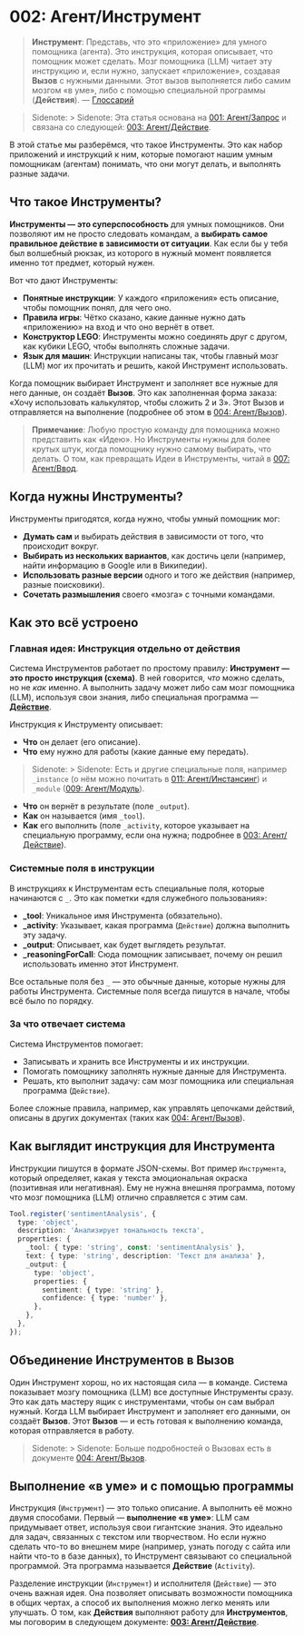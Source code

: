 # 002: Агент/Инструмент

> **Инструмент**: Представь, что это «приложение» для умного помощника (агента). Это инструкция, которая описывает, что помощник может сделать. Мозг помощника (LLM) читает эту инструкцию и, если нужно, запускает «приложение», создавая **Вызов** с нужными данными. Этот вызов выполняется либо самим мозгом «в уме», либо с помощью специальной программы (**Действия**). — [Глоссарий](./000_glossary.md)

> Sidenote: > Sidenote: Эта статья основана на [001: Агент/Запрос](./001_agent_request.md) и связана со следующей: [003: Агент/Действие](./003_agent_activity.md).
>

В этой статье мы разберёмся, что такое Инструменты. Это как набор приложений и инструкций к ним, которые помогают нашим умным помощникам (агентам) понимать, что они могут делать, и выполнять разные задачи.

## Что такое Инструменты?

**Инструменты — это суперспособность** для умных помощников. Они позволяют им не просто следовать командам, а **выбирать самое правильное действие в зависимости от ситуации**. Как если бы у тебя был волшебный рюкзак, из которого в нужный момент появляется именно тот предмет, который нужен.

Вот что дают Инструменты:

- **Понятные инструкции**: У каждого «приложения» есть описание, чтобы помощник понял, для чего оно.
- **Правила игры**: Чётко сказано, какие данные нужно дать «приложению» на вход и что оно вернёт в ответ.
- **Конструктор LEGO**: Инструменты можно соединять друг с другом, как кубики LEGO, чтобы выполнять сложные задачи.
- **Язык для машин**: Инструкции написаны так, чтобы главный мозг (LLM) мог их прочитать и решить, какой Инструмент использовать.

Когда помощник выбирает Инструмент и заполняет все нужные для него данные, он создаёт **Вызов**. Это как заполненная форма заказа: «Хочу использовать калькулятор, чтобы сложить 2 и 3». Этот Вызов и отправляется на выполнение (подробнее об этом в [004: Агент/Вызов](./004_agent_call.md)).

> **Примечание**: Любую простую команду для помощника можно представить как «Идею». Но Инструменты нужны для более крутых штук, когда помощнику нужно самому выбирать, что делать. О том, как превращать Идеи в Инструменты, читай в [007: Агент/Ввод](./007_agent_input.md).

## Когда нужны Инструменты?

Инструменты пригодятся, когда нужно, чтобы умный помощник мог:

- **Думать сам** и выбирать действия в зависимости от того, что происходит вокруг.
- **Выбирать из нескольких вариантов**, как достичь цели (например, найти информацию в Google или в Википедии).
- **Использовать разные версии** одного и того же действия (например, разные поисковики).
- **Сочетать размышления** своего «мозга» с точными командами.

## Как это всё устроено

### Главная идея: Инструкция отдельно от действия

Система Инструментов работает по простому правилу: **Инструмент — это просто инструкция (схема)**. В ней говорится, *что* можно сделать, но не *как* именно. А выполнить задачу может либо сам мозг помощника (LLM), используя свои знания, либо специальная программа — **[Действие](./003_agent_activity.md)**.

Инструкция к Инструменту описывает:

- **Что** он делает (его описание).
- **Что** ему нужно для работы (какие данные ему передать).
> Sidenote: > Sidenote: Есть и другие специальные поля, например `_instance` (о нём можно почитать в [011: Агент/Инстансинг](./011_agent_instancing.md)) и `_module` ([009: Агент/Модуль](./009_agent_module.md)).
>
- **Что** он вернёт в результате (поле `_output`).
- **Как** он называется (имя `_tool`).
- **Как** его выполнить (поле `_activity`, которое указывает на специальную программу, если она нужна; подробнее в [003: Агент/Действие](./003_agent_activity.md)).

### Системные поля в инструкции

В инструкциях к Инструментам есть специальные поля, которые начинаются с `_`. Это как пометки «для служебного пользования»:

- **_tool**: Уникальное имя Инструмента (обязательно).
- **_activity**: Указывает, какая программа (`Действие`) должна выполнить эту задачу.
- **_output**: Описывает, как будет выглядеть результат.
- **_reasoningForCall**: Сюда помощник записывает, почему он решил использовать именно этот Инструмент.

Все остальные поля без `_` — это обычные данные, которые нужны для работы Инструмента. Системные поля всегда пишутся в начале, чтобы всё было по порядку.

### За что отвечает система

Система Инструментов помогает:

- Записывать и хранить все Инструменты и их инструкции.
- Помогать помощнику заполнять нужные данные для Инструмента.
- Решать, кто выполнит задачу: сам мозг помощника или специальная программа (`Действие`).

Более сложные правила, например, как управлять цепочками действий, описаны в других документах (таких как [004: Агент/Вызов](./004_agent_call.md)).

## Как выглядит инструкция для Инструмента

Инструкции пишутся в формате JSON-схемы. Вот пример `Инструмента`, который определяет, какая у текста эмоциональная окраска (позитивная или негативная). Ему не нужна внешняя программа, потому что мозг помощника (LLM) отлично справляется с этим сам.

```typescript
Tool.register('sentimentAnalysis', {
  type: 'object',
  description: 'Анализирует тональность текста',
  properties: {
    _tool: { type: 'string', const: 'sentimentAnalysis' },
    text: { type: 'string', description: 'Текст для анализа' },
    _output: {
      type: 'object',
      properties: {
        sentiment: { type: 'string' },
        confidence: { type: 'number' },
      },
    },
  },
});
```

## Объединение Инструментов в Вызов

Один Инструмент хорош, но их настоящая сила — в команде. Система показывает мозгу помощника (LLM) все доступные Инструменты сразу. Это как дать мастеру ящик с инструментами, чтобы он сам выбрал нужный. Когда LLM выбирает Инструмент и заполняет его данными, он создаёт **Вызов**. Этот **Вызов** — и есть готовая к выполнению команда, которая отправляется в работу.

> Sidenote: > Sidenote: Больше подробностей о Вызовах есть в документе [004: Агент/Вызов](./004_agent_call.md).
>

## Выполнение «в уме» и с помощью программы

Инструкция (`Инструмент`) — это только описание. А выполнить её можно двумя способами. Первый — **выполнение «в уме»**: LLM сам придумывает ответ, используя свои гигантские знания. Это идеально для задач, связанных с текстом или творчеством. Но если нужно сделать что-то во внешнем мире (например, узнать погоду с сайта или найти что-то в базе данных), то Инструмент связывают со специальной программой. Эта программа называется **Действие** (`Activity`).

Разделение инструкции (`Инструмент`) и исполнителя (`Действие`) — это очень важная идея. Она позволяет описывать возможности помощника в общих чертах, а способ их выполнения можно легко менять или улучшать. О том, как **Действия** выполняют работу для **Инструментов**, мы поговорим в следующем документе: **[003: Агент/Действие](./003_agent_activity.md)**.